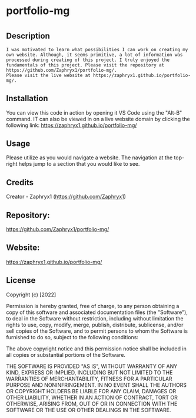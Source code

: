 # portfolio-mg

# <Horiseon Home Page>

## Description

    I was motivated to learn what possibilities I can work on creating my own website. Although, it seems primitive, a lot of information was processed during creating of this project. I truly enjoyed the fundamentals of this project. Please visit the repository at https://github.com/Zaphryx1/portfolio-mg/.
    Please visit the live website at https://zaphryx1.github.io/portfolio-mg/.

## Installation

You can view this code in action by opening it VS Code using the "Alt-B" command. IT can also be viewed in on a live website domain by clicking the following link: https://zaphryx1.github.io/portfolio-mg/


## Usage

Please utilize as you would navigate a website. The navigation at the top-right helps jump to a section that you would like to see.

## Credits

Creator - Zaphryx1 (https://github.com/Zaphryx1)

## Repository:
https://github.com/Zaphryx1/portfolio-mg/

## Website:
https://zaphryx1.github.io/portfolio-mg/

## License

Copyright (c) [2022]

Permission is hereby granted, free of charge, to any person obtaining a copy
of this software and associated documentation files (the "Software"), to deal
in the Software without restriction, including without limitation the rights
to use, copy, modify, merge, publish, distribute, sublicense, and/or sell
copies of the Software, and to permit persons to whom the Software is
furnished to do so, subject to the following conditions:

The above copyright notice and this permission notice shall be included in all
copies or substantial portions of the Software.

THE SOFTWARE IS PROVIDED "AS IS", WITHOUT WARRANTY OF ANY KIND, EXPRESS OR
IMPLIED, INCLUDING BUT NOT LIMITED TO THE WARRANTIES OF MERCHANTABILITY,
FITNESS FOR A PARTICULAR PURPOSE AND NONINFRINGEMENT. IN NO EVENT SHALL THE
AUTHORS OR COPYRIGHT HOLDERS BE LIABLE FOR ANY CLAIM, DAMAGES OR OTHER
LIABILITY, WHETHER IN AN ACTION OF CONTRACT, TORT OR OTHERWISE, ARISING FROM,
OUT OF OR IN CONNECTION WITH THE SOFTWARE OR THE USE OR OTHER DEALINGS IN THE
SOFTWARE.
